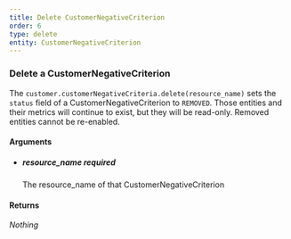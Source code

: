 ```yaml
---
title: Delete CustomerNegativeCriterion 
order: 6
type: delete
entity: CustomerNegativeCriterion 
---
```


### Delete a CustomerNegativeCriterion 

The `customer.customerNegativeCriteria.delete(resource_name)` sets the `status` field of a CustomerNegativeCriterion to `REMOVED`. Those entities and their metrics will continue to exist, but they will be read-only. Removed entities cannot be re-enabled.


#### Arguments

- ##### resource_name *required*
    The resource_name of that CustomerNegativeCriterion


#### Returns

_Nothing_